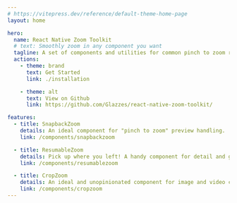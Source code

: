 ```yaml
---
# https://vitepress.dev/reference/default-theme-home-page
layout: home

hero:
  name: React Native Zoom Toolkit
  # text: Smoothly zoom in any component you want
  tagline: A set of components and utilities for common pinch to zoom requirements
  actions:
    - theme: brand
      text: Get Started
      link: ./installation

    - theme: alt
      text: View on Github
      link: https://github.com/Glazzes/react-native-zoom-toolkit/

features:
  - title: SnapbackZoom
    details: An ideal component for "pinch to zoom" preview handling.
    link: /components/snapbackzoom

  - title: ResumableZoom
    details: Pick up where you left! A handy component for detail and gallery screens.
    link: /components/resumablezoom

  - title: CropZoom
    details: An ideal and unopinionated component for image and video cropping needs.
    link: /components/cropzoom
---
```


